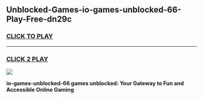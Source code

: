 
## Unblocked-Games-io-games-unblocked-66-Play-Free-dn29c
<h3>
<a href="https://premium76.site?title=io-games-unblocked-66&ref=18A">CLICK TO PLAY</a></h3>
<hr>

<h3>
<a href="https://premium76.site?title=io-games-unblocked-66&ref=18A">CLICK 2 PLAY</a>
  
</h3>

<a href="https://premium76.site?title=io-games-unblocked-66&ref=18A"><img src="https://clearcache.store/games.png"></a>


**io-games-unblocked-66 games unblocked: Your Gateway to Fun and Accessible Online Gaming**
